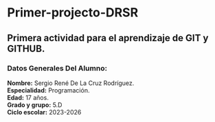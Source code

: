 # Primer-projecto-DRSR
## Primera actividad para el aprendizaje de GIT y GITHUB.

### Datos Generales Del Alumno:

**Nombre:**  Sergio René De La Cruz Rodríguez.  
**Especialidad:**  Programación.  
**Edad:** 17 años.  
**Grado y grupo:** 5.D  
**Ciclo escolar:** 2023-2026  
